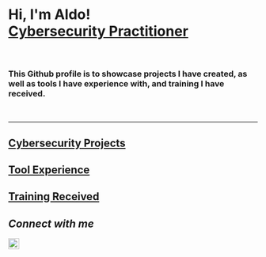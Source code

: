 # Hi, I'm Aldo! <br>[Cybersecurity Practitioner](https://www.linkedin.com/in/aldo-oliveri)

<br>

### This Github profile is to showcase projects I have created, as well as tools I have experience with, and training I have received.

<br>

---
## [Cybersecurity Projects](https://github.com/Aldo-2077/Cybersecurity_Projects.git)


## [Tool Experience](https://github.com/Aldo-2077/Tools-I-Use.git)

## [Training Received](https://github.com/Aldo-2077/Training_Received)

## *Connect with me* 
[<img align="left" alt="Aldo_Oliveri | LinkedIn" width="22px" src="https://cdn.jsdelivr.net/npm/simple-icons@v3/icons/linkedin.svg" />](https://www.linkedin.com/in/aldo-oliveri)
